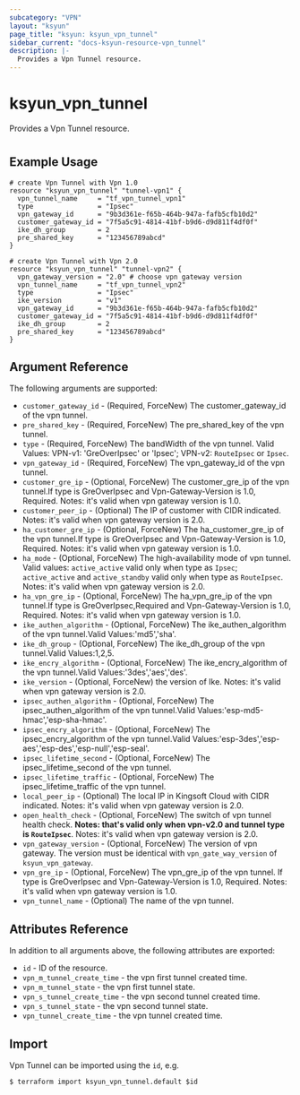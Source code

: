 ```yaml
---
subcategory: "VPN"
layout: "ksyun"
page_title: "ksyun: ksyun_vpn_tunnel"
sidebar_current: "docs-ksyun-resource-vpn_tunnel"
description: |-
  Provides a Vpn Tunnel resource.
---
```


# ksyun_vpn_tunnel

Provides a Vpn Tunnel resource.

#

## Example Usage

```hcl
# create Vpn Tunnel with Vpn 1.0
resource "ksyun_vpn_tunnel" "tunnel-vpn1" {
  vpn_tunnel_name     = "tf_vpn_tunnel_vpn1"
  type                = "Ipsec"
  vpn_gateway_id      = "9b3d361e-f65b-464b-947a-fafb5cfb10d2"
  customer_gateway_id = "7f5a5c91-4814-41bf-b9d6-d9d811f4df0f"
  ike_dh_group        = 2
  pre_shared_key      = "123456789abcd"
}

# create Vpn Tunnel with Vpn 2.0
resource "ksyun_vpn_tunnel" "tunnel-vpn2" {
  vpn_gateway_version = "2.0" # choose vpn gateway version
  vpn_tunnel_name     = "tf_vpn_tunnel_vpn2"
  type                = "Ipsec"
  ike_version         = "v1"
  vpn_gateway_id      = "9b3d361e-f65b-464b-947a-fafb5cfb10d2"
  customer_gateway_id = "7f5a5c91-4814-41bf-b9d6-d9d811f4df0f"
  ike_dh_group        = 2
  pre_shared_key      = "123456789abcd"
}
```

## Argument Reference

The following arguments are supported:

* `customer_gateway_id` - (Required, ForceNew) The customer_gateway_id of the vpn tunnel.
* `pre_shared_key` - (Required, ForceNew) The pre_shared_key of the vpn tunnel.
* `type` - (Required, ForceNew) The bandWidth of the vpn tunnel. Valid Values: VPN-v1: 'GreOverIpsec' or 'Ipsec'; VPN-v2: `RouteIpsec` or `Ipsec`.
* `vpn_gateway_id` - (Required, ForceNew) The vpn_gateway_id of the vpn tunnel.
* `customer_gre_ip` - (Optional, ForceNew) The customer_gre_ip of the vpn tunnel.If type is GreOverIpsec and Vpn-Gateway-Version is 1.0, Required. Notes: it's valid when vpn gateway version is 1.0.
* `customer_peer_ip` - (Optional) The IP of customer with CIDR indicated. Notes: it's valid when vpn gateway version is 2.0.
* `ha_customer_gre_ip` - (Optional, ForceNew) The ha_customer_gre_ip of the vpn tunnel.If type is GreOverIpsec and Vpn-Gateway-Version is 1.0, Required. Notes: it's valid when vpn gateway version is 1.0.
* `ha_mode` - (Optional, ForceNew) The high-availability mode of vpn tunnel. Valid values: `active_active` valid only when type as `Ipsec`; `active_active` and `active_standby` valid only when type as `RouteIpsec`. Notes: it's valid when vpn gateway version is 2.0.
* `ha_vpn_gre_ip` - (Optional, ForceNew) The ha_vpn_gre_ip of the vpn tunnel.If type is GreOverIpsec,Required and Vpn-Gateway-Version is 1.0, Required. Notes: it's valid when vpn gateway version is 1.0.
* `ike_authen_algorithm` - (Optional, ForceNew) The ike_authen_algorithm of the vpn tunnel.Valid Values:'md5','sha'.
* `ike_dh_group` - (Optional, ForceNew) The ike_dh_group of the vpn tunnel.Valid Values:1,2,5.
* `ike_encry_algorithm` - (Optional, ForceNew) The ike_encry_algorithm of the vpn tunnel.Valid Values:'3des','aes','des'.
* `ike_version` - (Optional, ForceNew) the version of Ike. Notes: it's valid when vpn gateway version is 2.0.
* `ipsec_authen_algorithm` - (Optional, ForceNew) The ipsec_authen_algorithm of the vpn tunnel.Valid Values:'esp-md5-hmac','esp-sha-hmac'.
* `ipsec_encry_algorithm` - (Optional, ForceNew) The ipsec_encry_algorithm of the vpn tunnel.Valid Values:'esp-3des','esp-aes','esp-des','esp-null','esp-seal'.
* `ipsec_lifetime_second` - (Optional, ForceNew) The ipsec_lifetime_second of the vpn tunnel.
* `ipsec_lifetime_traffic` - (Optional, ForceNew) The ipsec_lifetime_traffic of the vpn tunnel.
* `local_peer_ip` - (Optional) The local IP in Kingsoft Cloud with CIDR indicated. Notes: it's valid when vpn gateway version is 2.0.
* `open_health_check` - (Optional, ForceNew) The switch of vpn tunnel health check. **Notes: that's valid only when vpn-v2.0 and tunnel type is `RouteIpsec`**. Notes: it's valid when vpn gateway version is 2.0.
* `vpn_gateway_version` - (Optional, ForceNew) The version of vpn gateway. The version must be identical with `vpn_gate_way_version` of `ksyun_vpn_gateway`.
* `vpn_gre_ip` - (Optional, ForceNew) The vpn_gre_ip of the vpn tunnel. If type is GreOverIpsec and Vpn-Gateway-Version is 1.0, Required. Notes: it's valid when vpn gateway version is 1.0.
* `vpn_tunnel_name` - (Optional) The name of the vpn tunnel.

## Attributes Reference

In addition to all arguments above, the following attributes are exported:

* `id` - ID of the resource.
* `vpn_m_tunnel_create_time` - the vpn first tunnel created time.
* `vpn_m_tunnel_state` - the vpn first tunnel state.
* `vpn_s_tunnel_create_time` - the vpn second tunnel created time.
* `vpn_s_tunnel_state` - the vpn second tunnel state.
* `vpn_tunnel_create_time` - the vpn tunnel created time.


## Import

Vpn Tunnel can be imported using the `id`, e.g.

```
$ terraform import ksyun_vpn_tunnel.default $id
```

